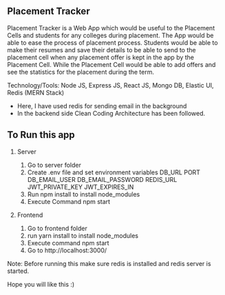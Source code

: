 Placement Tracker
-----------------
Placement Tracker is a Web App which would be useful to the Placement Cells and students for any
colleges during placement. The App would be able to ease the process of placement process. Students would be able to make their resumes and save their details to be able to send to the placement cell when any placement offer is kept in the app by the Placement Cell. While the Placement Cell would be able to add offers and see the statistics for the placement during the term.

Technology/Tools: Node JS, Express JS, React JS, Mongo DB, Elastic UI, Redis (MERN Stack)

* Here, I have used redis for sending email in the background
* In the backend side Clean Coding Architecture has been followed.

To Run this app
---------------
1) Server
    1. Go to server folder
    2. Create .env file and set environment variables
        DB_URL
        PORT
        DB_EMAIL_USER
        DB_EMAIL_PASSWORD
        REDIS_URL
        JWT_PRIVATE_KEY
        JWT_EXPIRES_IN
    3. Run npm install to install node_modules
    4. Execute Command npm start

2) Frontend
    1. Go to frontend folder
    2. run yarn install to install node_modules
    3. Execute command npm start
    4. Go to http://localhost:3000/


Note: Before running this make sure redis is installed and redis server is started.


Hope you will like this :)